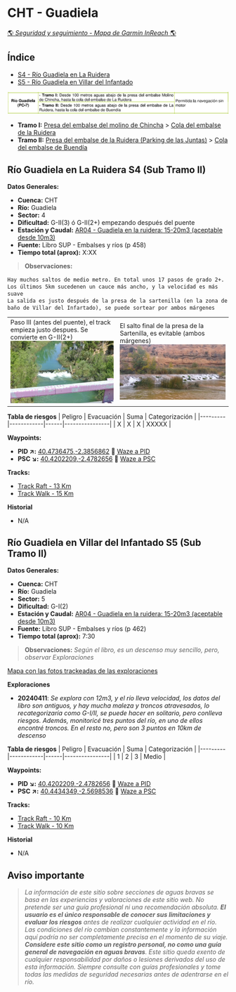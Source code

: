 # CHT - Guadiela
[:earth_americas: *Seguridad y seguimiento - Mapa de Garmin InReach* :earth_americas:](https://share.garmin.com/gpalacios82)

## Índice
* [S4 - Río Guadiela en La Ruidera](./CHT-Guadiela.md#río-guadiela-en-la-ruidera-s4-sub-tramo-ii)
* [S5 - Río Guadiela en Villar del Infantado](./CHT-Guadiela.md#río-guadiela-en-villar-del-infantado-s5-sub-tramo-ii)

![](../misc/images/cht-guadiela.jpg)

* **Tramo I:** [Presa del embalse del molino de Chincha](https://maps.app.goo.gl/kopDQTeuA5kzkeB96) > [Cola del embalse de la Ruidera](https://maps.app.goo.gl/5LoFkw9HUSgJK7iG8)
* **Tramo II:** [Presa del embalse de la Ruidera (Parking de las Juntas)](https://maps.app.goo.gl/TgsDYqKD69TDmfCY6) > [Cola del embalse de Buendía](https://maps.app.goo.gl/faLCwpQdgJwi5Top7)

## Río Guadiela en La Ruidera S4 (Sub Tramo II)

**Datos Generales:**
* **Cuenca:** CHT
* **Río:** Guadiela
* **Sector:** 4
* **Dificultad:** G-II(3) ó G-II(2+) empezando después del puente
* **Estación y Caudal:** [AR04 - Guadiela en la ruidera: 15-20m3 (aceptable desde 10m3)](https://saihtajo.chtajo.es/stmobile/index.php?url=/tr/ficha/estacion:AR04)
* **Fuente:** Libro SUP - Embalses y ríos (p 458)
* **Tiempo total (aprox):** X:XX

> **Observaciones:**
```
Hay muchos saltos de medio metro. En total unos 17 pasos de grado 2+.
Los últimos 5km sucedenen un cauce más ancho, y la velocidad es más suave
La salida es justo después de la presa de la sartenilla (en la zona de baño de Villar del Infartado), se puede sortear por ambos márgenes
```

<table>
    <tr>
        <td>
            Paso III (antes del puente), el track empieza justo despues. Se convierte en G-II(2+)
            <img src="../misc/images/cht-guadiela-paso3.jpg"></img>
        </td>
        <td>
            El salto final de la presa de la Sartenilla, es evitable (ambos márgenes)
            <img src="../misc/images/cht-guadiela-sartenilla.jpg"></img>
        </td>
    </tr>
</table>

**Tabla de riesgos**
| Peligro | Evacuación | Suma | Categorización |
|---------|------------|------|----------------|
|    X    |      X     |  X   |      XXXXX     |

**Waypoints:**
* **PID :arrow_upper_right::** [40.4736475,-2.3856862](https://maps.app.goo.gl/QDBtMHJwbmUz5qtq6) :car: [Waze a PID](https://waze.com/?ll=40.4736475,-2.3856862&navigate=yes)
* **PSC :arrow_lower_right::** [40.4202209,-2.4782656](https://maps.app.goo.gl/hmZ1jz2Vd6ABZMcm7) :car: [Waze a PSC](https://waze.com/?ll=40.4202209,-2.4782656&navigate=yes)

**Tracks:**
* [Track Raft - 13 Km](https://connect.garmin.com/modern/course/312749736)
* [Track Walk - 15 Km](https://connect.garmin.com/modern/course/312747273)

**Historial**
* N/A

## Río Guadiela en Villar del Infantado S5 (Sub Tramo II)

**Datos Generales:**
* **Cuenca:** CHT
* **Río:** Guadiela
* **Sector:** 5
* **Dificultad:** G-I(2)
* **Estación y Caudal:** [AR04 - Guadiela en la ruidera: 15-20m3 (aceptable desde 10m3)](https://saihtajo.chtajo.es/stmobile/index.php?url=/tr/ficha/estacion:AR04)
* **Fuente:** Libro SUP - Embalses y ríos (p 462)
* **Tiempo total (aprox):** 7:30

>**Observaciones:**
*Según el libro, es un descenso muy sencillo, pero, observar Exploraciones*

[Mapa con las fotos trackeadas de las exploraciones](https://www.google.com/maps/d/u/0/edit?mid=1NZz698wOMrprNETQ6e1_hEXn_ZqaaYE&usp=sharing)

**Exploraciones**
* **20240411**: *Se explora con 12m3, y el río lleva velocidad, los datos del libro son antiguos, y hay mucha maleza y troncos atravesados, lo recategorizaría como G-I/II, se puede hacer en solitario, pero conlleva riesgos. Además, monitoricé tres puntos del río, en uno de ellos encontré troncos. En el resto no, pero son 3 puntos en 10km de descenso*

**Tabla de riesgos**
| Peligro | Evacuación | Suma | Categorización |
|---------|------------|------|----------------|
|    1    |      2     |  3   |      Medio     |

**Waypoints:**
* **PID :arrow_lower_right::** [40.4202209,-2.4782656](https://maps.app.goo.gl/hmZ1jz2Vd6ABZMcm7) :car: [Waze a PID](https://waze.com/?ll=40.4202209,-2.4782656&navigate=yes)
* **PSC :arrow_upper_right::** [40.4434349,-2.5698536](https://maps.app.goo.gl/h7Yq5GKjxjH8bkABA) :car: [Waze a PSC](https://waze.com/?ll=40.4434349,-2.5698536&navigate=yes)

**Tracks:**
* [Track Raft - 10 Km](https://connect.garmin.com/modern/course/141419120)
* [Track Walk - 10 Km](https://connect.garmin.com/modern/course/257554291)

**Historial**
* N/A

## Aviso importante
>*La información de este sitio sobre secciones de aguas bravas se basa en las experiencias y valoraciones de este sitio web. No pretende ser una guía profesional ni una recomendación absoluta. **El usuario es el único responsable de conocer sus limitaciones y evaluar los riesgos** antes de realizar cualquier actividad en el río. Las condiciones del río cambian constantemente y la información aquí podría no ser completamente precisa en el momento de su viaje. **Considere este sitio como un registro personal, no como una guía general de navegación en aguas bravas**. Este sitio queda exento de cualquier responsabilidad por daños o lesiones derivados del uso de esta información. Siempre consulte con guías profesionales y tome todas las medidas de seguridad necesarias antes de adentrarse en el río.*